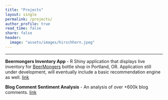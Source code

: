 ```yaml
---
title: "Projects"
layout: single
permalink: /projects/
author_profile: true
read_time: false
share: false
header:
  image: "assets/images/hirschhorn.jpeg"
---
```


****

**Beermongers Inventory App** - R Shiny application that displays live inventory for [BeerMongers](https://www.thebeermongers.com/) bottle shop in Portland, OR. Application still under development, will eventually include a basic recommendation engine as well.
[link](https://beermongersbottlelist.shinyapps.io/BM_Inventory/)


**Blog Comment Sentiment Analysis** - An analysis of over +600k blog comments. [link](https://rsolter.github.io/BWRAO-Comment-Scraper/) 
